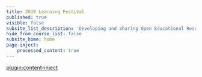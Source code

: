 ```yaml
---
title: 2019 Learning Festival
published: true
visible: false
subsite_list_description: 'Developing and Sharing Open Educational Resources with Grav'
hide_from_course_list: false
subsite_home: home
page-inject:
    processed_content: true
---
```


[plugin:content-inject](home/_important-reminders)
